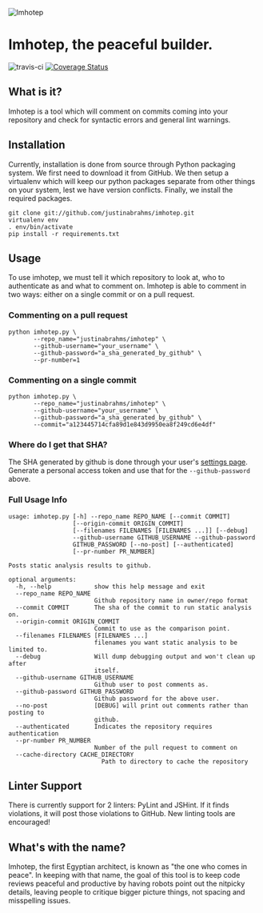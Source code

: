 ![Imhotep](https://f.cloud.github.com/assets/37303/1799404/d09d070a-6b99-11e3-9b31-f7eb9c5a2245.png)
# Imhotep, the peaceful builder.

![travis-ci](https://travis-ci.org/justinabrahms/imhotep.png)
[![Coverage Status](https://coveralls.io/repos/justinabrahms/imhotep/badge.png?branch=master)](https://coveralls.io/r/justinabrahms/imhotep?branch=master)

## What is it?
Imhotep is a tool which will comment on commits coming into your
repository and check for syntactic errors and general lint
warnings. 

## Installation

Currently, installation is done from source through Python packaging
system. We first need to download it from GitHub. We then setup a
virtualenv which will keep our python packages separate from other
things on your system, lest we have version conflicts. Finally, we
install the required packages.

```
git clone git://github.com/justinabrahms/imhotep.git
virtualenv env
. env/bin/activate
pip install -r requirements.txt
```

## Usage

To use imhotep, we must tell it which repository to look at, who to
authenticate as and what to comment on. Imhotep is able to comment in
two ways: either on a single commit or on a pull request.


### Commenting on a pull request
```
python imhotep.py \
       --repo_name="justinabrahms/imhotep" \
       --github-username="your_username" \
       --github-password="a_sha_generated_by_github" \
       --pr-number=1
```

### Commenting on a single commit
```
python imhotep.py \
       --repo_name="justinabrahms/imhotep" \
       --github-username="your_username" \
       --github-password="a_sha_generated_by_github" \
       --commit="a123445714cfa89d1e843d9950ea8f249cd6e4df"
```

### Where do I get that SHA?

The SHA generated by github is done through your user's [settings
page](https://github.com/settings/applications). Generate a personal
access token and use that for the `--github-password` above.

### Full Usage Info
```
usage: imhotep.py [-h] --repo_name REPO_NAME [--commit COMMIT]
                  [--origin-commit ORIGIN_COMMIT]
                  [--filenames FILENAMES [FILENAMES ...]] [--debug]
                  --github-username GITHUB_USERNAME --github-password
                  GITHUB_PASSWORD [--no-post] [--authenticated]
                  [--pr-number PR_NUMBER]

Posts static analysis results to github.

optional arguments:
  -h, --help            show this help message and exit
  --repo_name REPO_NAME
                        Github repository name in owner/repo format
  --commit COMMIT       The sha of the commit to run static analysis on.
  --origin-commit ORIGIN_COMMIT
                        Commit to use as the comparison point.
  --filenames FILENAMES [FILENAMES ...]
                        filenames you want static analysis to be limited to.
  --debug               Will dump debugging output and won't clean up after
                        itself.
  --github-username GITHUB_USERNAME
                        Github user to post comments as.
  --github-password GITHUB_PASSWORD
                        Github password for the above user.
  --no-post             [DEBUG] will print out comments rather than posting to
                        github.
  --authenticated       Indicates the repository requires authentication
  --pr-number PR_NUMBER
                        Number of the pull request to comment on
  --cache-directory CACHE_DIRECTORY
                          Path to directory to cache the repository
```

## Linter Support

There is currently support for 2 linters: PyLint and JSHint. If it
finds violations, it will post those violations to GitHub. New linting
tools are encouraged!

## What's with the name?

Imhotep, the first Egyptian architect, is known as "the one who comes
in peace". In keeping with that name, the goal of this tool is to keep
code reviews peaceful and productive by having robots point out the
nitpicky details, leaving people to critique bigger picture things,
not spacing and misspelling issues.

